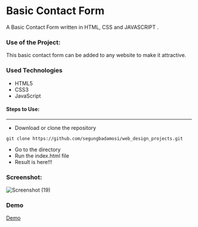 <h1>Basic Contact Form</h1>

<p>A Basic Contact Form written in HTML, CSS and JAVASCRIPT .</p>

### Use of the Project:

<p>This basic contact form can be added to any website to make it attractive. </p>

<h3>Used Technologies</h3>
<ul>
    <li>HTML5</li>
    <li>CSS3</li>
    <li>JavaScript</li>
</ul>

#### Steps to Use:

---

- Download or clone the repository

```
git clone https://github.com/segungbadamosi/web_design_projects.git
```

- Go to the directory
- Run the index.html file
- Result is here!!!

<h3> Screenshot:</h3>
<img src="https://user-images.githubusercontent.com/66966120/125250300-ec32c500-e2aa-11eb-8a50-31d4cf729d72.png" alt="Screenshot (19)" style="max-width:100%;">


<h3> Demo </h3>

<a href="https://sonamgupta136.github.io/Basic-Contact-Form.io/">Demo</a>

<br>

